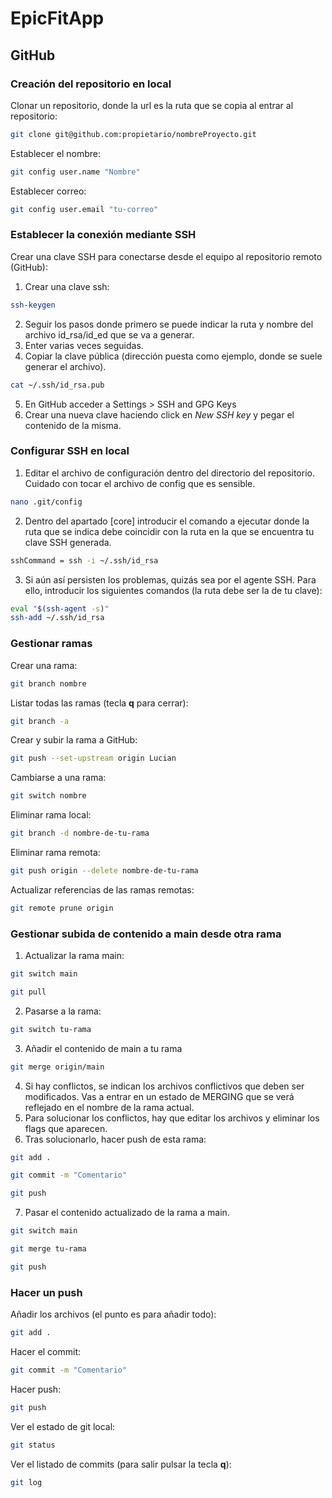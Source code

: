 # EpicFitApp
## GitHub
### Creación del repositorio en local
Clonar un repositorio, donde la url es la ruta que se copia al entrar al repositorio:
```bash
git clone git@github.com:propietario/nombreProyecto.git
```
Establecer el nombre:
```bash
git config user.name "Nombre"
```
Establecer correo:
```bash
git config user.email "tu-correo"
```
### Establecer la conexión mediante SSH
Crear una clave SSH para conectarse desde el equipo al repositorio remoto (GitHub):
1. Crear una clave ssh:
```bash
ssh-keygen
```
2. Seguir los pasos donde primero se puede indicar la ruta y nombre del archivo id_rsa/id_ed que se va a generar.
3. Enter varias veces seguidas.
4. Copiar la clave pública (dirección puesta como ejemplo, donde se suele generar el archivo).
```bash
cat ~/.ssh/id_rsa.pub
```
5. En GitHub acceder a Settings > SSH and GPG Keys
6. Crear una nueva clave haciendo click en _New SSH key_ y pegar el contenido de la misma.

### Configurar SSH en local
1. Editar el archivo de configuración dentro del directorio del repositorio. Cuidado con tocar el archivo de config que es sensible.
```bash
nano .git/config
``` 
2. Dentro del apartado [core] introducir el comando a ejecutar donde la ruta que se indica debe coincidir con la ruta en la que se encuentra tu clave SSH generada.
```bash
sshCommand = ssh -i ~/.ssh/id_rsa
``` 
3. Si aún así persisten los problemas, quizás sea por el agente SSH. Para ello, introducir los siguientes comandos (la ruta debe ser la de tu clave):
```bash
eval "$(ssh-agent -s)"
ssh-add ~/.ssh/id_rsa
``` 

### Gestionar ramas
Crear una rama:
```bash
git branch nombre
```
Listar todas las ramas (tecla **q** para cerrar):
```bash
git branch -a
```
Crear y subir la rama a GitHub:
```bash
git push --set-upstream origin Lucian
```
Cambiarse a una rama:
```bash
git switch nombre
```
Eliminar rama local:
```bash
git branch -d nombre-de-tu-rama
```
Eliminar rama remota:
```bash
git push origin --delete nombre-de-tu-rama
```
Actualizar referencias de las ramas remotas:
```bash
git remote prune origin
```

### Gestionar subida de contenido a main desde otra rama
1. Actualizar la rama main:
```bash
git switch main
```
```bash
git pull
```
2. Pasarse a la rama:
```bash
git switch tu-rama
```
3. Añadir el contenido de main a tu rama
```bash
git merge origin/main
```
4. Si hay conflictos, se indican los archivos conflictivos que deben ser modificados. Vas a entrar en un estado de MERGING que se verá reflejado en el nombre de la rama actual.
5. Para solucionar los conflictos, hay que editar los archivos y eliminar los flags que aparecen.
6. Tras solucionarlo, hacer push de esta rama:
```bash
git add .
```
```bash
git commit -m "Comentario"
```
```bash
git push
```
7. Pasar el contenido actualizado de la rama a main.
```bash
git switch main
```
```bash
git merge tu-rama
```
```bash
git push
```

### Hacer un push
Añadir los archivos (el punto es para añadir todo):
```bash
git add .
```
Hacer el commit:
```bash
git commit -m "Comentario"
```
Hacer push:
```bash
git push
```
Ver el estado de git local:
```bash
git status
```
Ver el listado de commits (para salir pulsar la tecla **q**):
```bash
git log
```
